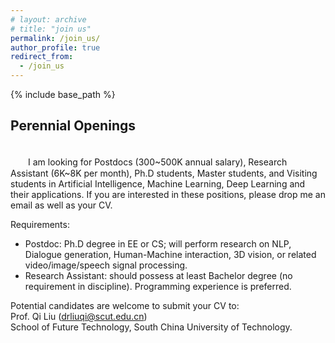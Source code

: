 ```yaml
---
# layout: archive
# title: "join us"
permalink: /join_us/
author_profile: true
redirect_from:
  - /join_us
---
```


{% include base_path %}

Perennial Openings
----------
<br />
　　I am looking for Postdocs (300~500K annual salary), Research Assistant (6K~8K per month), Ph.D students, Master students, and Visiting students in Artificial Intelligence, Machine Learning, Deep Learning and their applications. If you are interested in these positions, please drop me an email as well as your CV.

Requirements:
* Postdoc: Ph.D degree in EE or CS; will perform research on NLP, Dialogue generation, Human-Machine interaction, 3D vision, or related video/image/speech signal processing.
* Research Assistant: should possess at least Bachelor degree (no requirement in discipline). Programming experience is preferred.

Potential candidates are welcome to submit your CV to:  
Prof. Qi Liu (drliuqi@scut.edu.cn)   
School of Future Technology, South China University of Technology.
